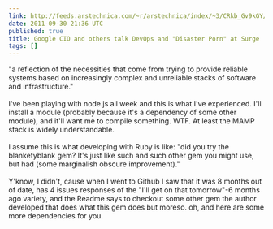```yaml
---
link: http://feeds.arstechnica.com/~r/arstechnica/index/~3/CRkb_Gv9kGY/google-devops-and-disaster-porn.ars
date: 2011-09-30 21:36 UTC
published: true
title: Google CIO and others talk DevOps and "Disaster Porn" at Surge
tags: []
---
```


"a reflection of the necessities that come from trying to provide reliable systems based on increasingly complex and unreliable stacks of software and infrastructure."<br><br>I've been playing with node.js all week and this is what I've experienced. I'll install a module (probably because it's a dependency of some other module), and it'll want me to compile something. WTF. At least the MAMP stack is widely understandable. <br><br>I assume this is what developing with Ruby is like: "did you try the blanketyblank gem? It's just like such and such other gem you might use, but had (some marginalish obscure improvement)." <br><br>Y'know, I didn't, cause when I went to Github I saw that it was 8 months out of date, has 4 issues responses of the "I'll get on that tomorrow"-6 months ago variety, and the Readme says to checkout some other gem the author developed that does what this gem does but moreso. oh, and here are some more dependencies for you.
